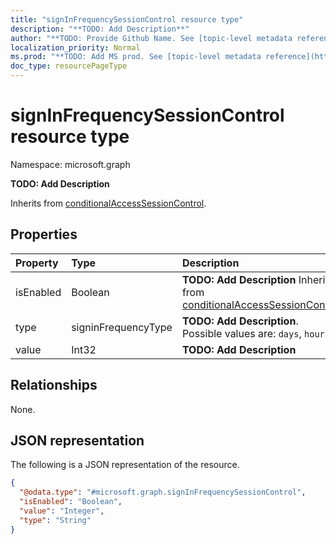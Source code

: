 ```yaml
---
title: "signInFrequencySessionControl resource type"
description: "**TODO: Add Description**"
author: "**TODO: Provide Github Name. See [topic-level metadata reference](https://msgo.azurewebsites.net/add/document/guidelines/metadata.html#topic-level-metadata)**"
localization_priority: Normal
ms.prod: "**TODO: Add MS prod. See [topic-level metadata reference](https://msgo.azurewebsites.net/add/document/guidelines/metadata.html#topic-level-metadata)**"
doc_type: resourcePageType
---
```


# signInFrequencySessionControl resource type

Namespace: microsoft.graph

**TODO: Add Description**


Inherits from [conditionalAccessSessionControl](../resources/conditionalaccesssessioncontrol.md).

## Properties
|Property|Type|Description|
|:---|:---|:---|
|isEnabled|Boolean|**TODO: Add Description** Inherited from [conditionalAccessSessionControl](../resources/conditionalaccesssessioncontrol.md)|
|type|signinFrequencyType|**TODO: Add Description**. Possible values are: `days`, `hours`.|
|value|Int32|**TODO: Add Description**|

## Relationships
None.

## JSON representation
The following is a JSON representation of the resource.
<!-- {
  "blockType": "resource",
  "@odata.type": "microsoft.graph.signInFrequencySessionControl"
}
-->
``` json
{
  "@odata.type": "#microsoft.graph.signInFrequencySessionControl",
  "isEnabled": "Boolean",
  "value": "Integer",
  "type": "String"
}
```

